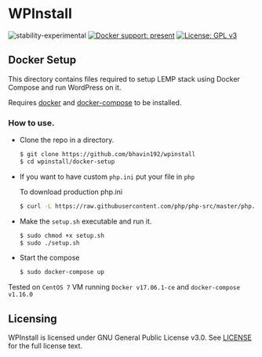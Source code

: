 # WPInstall

![stability-experimental](https://img.shields.io/badge/stability-experimental-orange.svg) [![Docker support: present](https://img.shields.io/badge/Docker%20support-present-blue.svg)](https://www.docker.com/what-docker) [![License: GPL v3](https://img.shields.io/badge/License-GPL%20v3-blue.svg)](https://www.gnu.org/licenses/gpl-3.0)

## Docker Setup

This directory contains files required to setup LEMP stack using Docker Compose and run WordPress on it.

Requires [docker](https://docs.docker.com/engine/installation/#server) and [docker-compose](https://github.com/docker/compose/releases) to be installed.

### How to use.

- Clone the repo in a directory.
  ```sh
  $ git clone https://github.com/bhavin192/wpinstall
  $ cd wpinstall/docker-setup
  ```

- If you want to have custom `php.ini` put your file in `php`

  To download production php.ini
  ```sh
  $ curl -L https://raw.githubusercontent.com/php/php-src/master/php.ini-production -o php/php.ini
  ```

- Make the `setup.sh` executable and run it.
  ```sh
  $ sudo chmod +x setup.sh
  $ sudo ./setup.sh
  ```

- Start the compose 
  ```sh
  $ sudo docker-compose up
  ```

Tested on `CentOS 7` VM running `Docker v17.06.1-ce` and `docker-compose v1.16.0`

## Licensing

WPInstall is licensed under GNU General Public License v3.0. See [LICENSE](https://github.com/bhavin192/wpinstall/blob/master/LICENSE) for the full license text.
